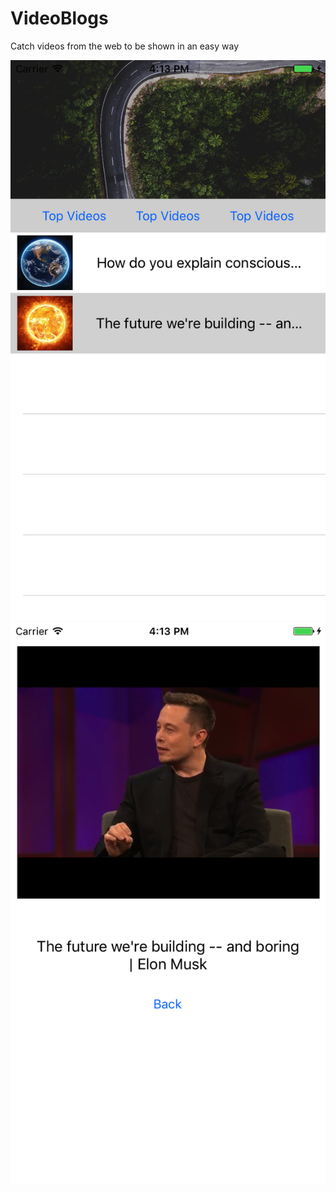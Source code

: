 # VideoBlogs

Catch videos from the web to be shown in an easy way

![alt text](https://raw.githubusercontent.com/saulrivera/VideoBlogs/master/snaps/front.png)
![alt text](https://raw.githubusercontent.com/saulrivera/VideoBlogs/master/snaps/video.png)
